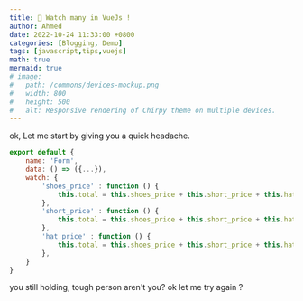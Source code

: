 ```yaml
---
title: 👀 Watch many in VueJs !
author: Ahmed
date: 2022-10-24 11:33:00 +0800
categories: [Blogging, Demo]
tags: [javascript,tips,vuejs]
math: true
mermaid: true
# image:
#   path: /commons/devices-mockup.png
#   width: 800
#   height: 500
#   alt: Responsive rendering of Chirpy theme on multiple devices.
---
```


ok, Let me start by giving you a quick headache.

```js
export default {
    name: 'Form',
    data: () => ({...}),
    watch: {
        'shoes_price' : function () {
            this.total = this.shoes_price + this.short_price + this.hat_price
        },
        'short_price' : function () {
            this.total = this.shoes_price + this.short_price + this.hat_price
        },
        'hat_price' : function () {
            this.total = this.shoes_price + this.short_price + this.hat_price
        },
    }
}
```

you still holding, tough person aren't you?  ok let me try again ?